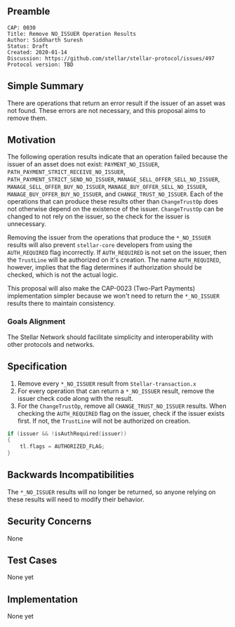 ## Preamble

```
CAP: 0030
Title: Remove NO_ISSUER Operation Results
Author: Siddharth Suresh
Status: Draft
Created: 2020-01-14
Discussion: https://github.com/stellar/stellar-protocol/issues/497
Protocol version: TBD
```

## Simple Summary
There are operations that return an error result if the issuer of an asset was not found. These errors are not necessary, and this proposal aims to remove them.

## Motivation
The following operation results indicate that an operation failed because the issuer of an asset does not exist: `PAYMENT_NO_ISSUER`, `PATH_PAYMENT_STRICT_RECEIVE_NO_ISSUER`, `PATH_PAYMENT_STRICT_SEND_NO_ISSUER`, `MANAGE_SELL_OFFER_SELL_NO_ISSUER`, `MANAGE_SELL_OFFER_BUY_NO_ISSUER`, `MANAGE_BUY_OFFER_SELL_NO_ISSUER`, `MANAGE_BUY_OFFER_BUY_NO_ISSUER`, and `CHANGE_TRUST_NO_ISSUER`. Each of the operations that can produce these results other than `ChangeTrustOp` does not otherwise depend on the existence of the issuer. `ChangeTrustOp` can be changed to not rely on the issuer, so the check for the issuer is unnecessary.

Removing the issuer from the operations that produce the `*_NO_ISSUER` results will also prevent `stellar-core` developers from using the `AUTH_REQUIRED` flag incorrectly. If `AUTH_REQUIRED` is not set on the issuer, then the `TrustLine` will be authorized on it's creation. The name `AUTH_REQUIRED`, however, implies that the flag determines if authorization should be checked, which is not the actual logic.

This proposal will also make the CAP-0023 (Two-Part Payments) implementation simpler because we won't need to return the `*_NO_ISSUER` results there to maintain consistency.

### Goals Alignment
The Stellar Network should facilitate simplicity and interoperability with other protocols and networks.

## Specification

1. Remove every `*_NO_ISSUER` result from `Stellar-transaction.x` 
2. For every operation that can return a `*_NO_ISSUER` result, remove the issuer check code along with the result.
3. For the `ChangeTrustOp`, remove all `CHANGE_TRUST_NO_ISSUER` results. When checking the `AUTH_REQUIRED` flag on the issuer, check if the issuer exists first. If not, the `TrustLine` will not be authorized on creation.
```c++
if (issuer && !isAuthRequired(issuer))
{
    tl.flags = AUTHORIZED_FLAG;
}
```

## Backwards Incompatibilities
The `*_NO_ISSUER` results will no longer be returned, so anyone relying on these results will need to modify their behavior.

## Security Concerns
None

## Test Cases
None yet

## Implementation
None yet
